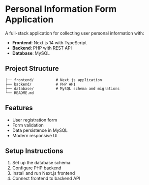 # Personal Information Form Application

A full-stack application for collecting user personal information with:
- **Frontend**: Next.js 14 with TypeScript
- **Backend**: PHP with REST API
- **Database**: MySQL

## Project Structure
```
├── frontend/          # Next.js application
├── backend/           # PHP API
├── database/          # MySQL schema and migrations
└── README.md
```

## Features
- User registration form
- Form validation
- Data persistence in MySQL
- Modern responsive UI

## Setup Instructions
1. Set up the database schema
2. Configure PHP backend
3. Install and run Next.js frontend
4. Connect frontend to backend API
